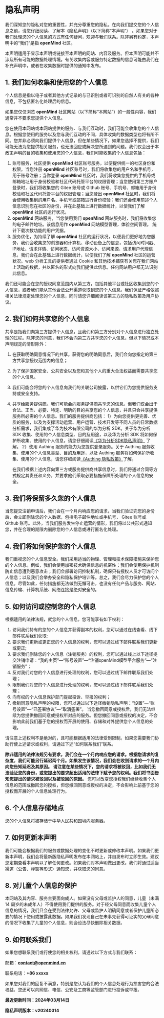 # 隐私声明

我们深知您的隐私对您的重要性，并充分尊重您的隐私。在向我们提交您的个人信息之前，请您仔细阅读、了解本《隐私声明》（以下简称“本声明”） 。如果您对于我们处理您的个人信息的方式有任何疑问，欢迎与我们联系。除非另有约定，本声明中的“我们”是指 **openMind** 社区。

本声明适用于显示本声明或链接至本声明的网站、内容及服务。但本声明可能并不涉及所有可能的数据处理情境。有关收集内容或服务特定数据的信息可能由我们在补充声明中，或者在收集数据时提供的通知中发布。

## 1. 我们如何收集和使用您的个人信息

个人信息是指以电子或者其他方式记录的与已识别或者可识别的自然人有关的各种信息，不包括匿名化处理后的信息。

如果您仅仅浏览 **openMind** 社区网站（以下简称“本网站”）的一般性内容，我们通常并不要求您提供个人信息。

您在使用本网站或本网站提供的服务、与我们互动时，我们可能会收集您的个人信息。根据您使用的服务以及您与我们互动的不同，具体收集的数据类型也将有所不同。您并非必须向我们提供个人信息，但在某些情况下，如果您选择不提供，我们可能无法为您提供相关服务，也无法回应或解决您所遇到的问题。我们仅会出于本政策声明的目的收集和使用您的个人信息，我们可能收集的个人信息包括：

1. 账号服务，社区提供 **openMind** 社区账号服务，以便提供统一的社区身份和权限。当您注册 **openMind** 社区账号时，我们将收集您的用户名和手机号，用于账号注册；当你登录 **openMind** 社区时，我们将收集您提供的手机号或邮箱地址用于身份校验和社区代码托管平台的权限管理；当您使用第三方账户登录时，我们将收集您的 Gitee 账号或 Github 账号、手机号、邮箱用于身份校验和社区代码托管平台的权限管理；当您登出 **openMind** 社区时，我们将会使用收集到的用户名、手机号或邮箱进行身份校验；我们还会使用前述个人信息识别您在社区的身份，并在此基础上进行数据统计，以使我们了解 **openMind** 社区的运行状况。
2. **openMind** 网站服务，当您使用我们 **openMind** 网站服务时，我们将收集您的电子邮件地址。该信息用作 **openMind** 网站模型管理，体验空间管理， 统计下载次数功能的用户凭据。
3. 服务优化，为持续了解 **openMind** 社区的运行状况，以便我们更好地为您服务，我们会收集您的浏览器和计算机、移动设备上的信息，包括访问时间戳、IP地址、请求详情、访问状态、访问资源大小、访问来源、请求用户代理信息，我们会在此基础上进行数据统计，以便我们了解 **openMind** 社区的运营状况。web 分析工具的提供者通过 Cookie 和其他技术捕获有关您在我们网站上活动的数据，并以匿名的形式向我们提供此信息。任何网站用户都无法识别此信息。

我们还可能会在您的授权同意范围内从第三方，包括其他平台或社区收集到您的个人信息，或者我们能从其他合法公开渠道获取到您的个人信息。我们保证严格依照相关法律规定处理您的个人信息，同时请您详细阅读该第三方的隐私政策及用户协议。

## 2. 我们如何共享您的个人信息

共享是指我们向第三方提供个人信息，且我们和第三方分别对个人信息进行独立处理的过程。除非您的同意，我们不会向第三方共享您的个人信息，但以下情况或本声明规定的情形除外：

1. 在获取明确同意情况下的共享。获得您的明确同意后，我们会向您指定的第三方共享您授权范围内的信息；

2. 为了保护国家安全、公共安全以及您和其他个人的重大合法权益而需要共享您的个人信息。

3. 我们可能会将您的个人信息向我们的关联公司披露，以供它们为您提供服务支持或安全支持。

4. 共享给服务提供商。我们可能会向服务提供商共享您的信息。但我们仅会出于合法、正当、必要、特定、明确的目的共享您的个人信息，并且只会共享提供服务所必需的个人信息。我们的服务提供商包括：
   1）为向您提供更完善、优质的服务，以及为支撑活动运营、用户运营、技术开发等不同人员的日常数据分析需求，我们集成了华为技术有限公司的华为分析 SDK。关于华为分析 SDK 收集、使用的个人信息类型、目的及用途，以及华为分析 SDK 将如何保护所收集、使用的个人信息，请您仔细阅读[《华为分析SDK隐私声明》](https://developer.huawei.com/consumer/cn/doc/HMSCore-Guides/javascript-sdk-data-security-0000001051414154) 了解。
   2）使用 Authing 服务的能力为您提供登录服务。关于 Authing 服务收集、使用的个人信息类型、目的及用途，以及 Authing 服务将如何保护所收集、使用的个人信息，请您仔细阅读[《Authing 隐私政策》](https://www.authing.cn/privacy-policy.html)了解。

   在我们根据上述内容向第三方或服务提供商共享信息时，我们将通过合同等方式规定其责任和义务，并要求他们采取必要措施保障所处理的个人信息的安全。

## 3. 我们将保留多久您的个人信息

当您提交注销申请后，我们会在一个月内响应您的请求，当我们验证完您的身份后，会立即删除您的个人数据，包括电子邮件地址或手机号， Gitee 账号或 Github 账号。此外，当我们服务发生停止运营的情形，我们将以公共形式通知您，并在合理的期限内删除您的个人信息或进行匿名化处理。

## 4. 我们将如何保护您的个人信息

我们重视您的个人信息安全。我们采用适当的物理、管理和技术保障措施来保护您的个人信息。例如，我们会使用加密技术确保信息的机密性；我们会使用保护机制防止信息遭到恶意攻击；我们会部署访问控制机制，确保只有授权人员才可访问个人信息；以及我们会举办安全和隐私保护培训等。总之，我们会尽力保护您的个人信息。尽管如此，任何措施都无法做到无懈可击，也没有任何产品与服务、网站、信息传输、计算机系统、网络连接是绝对安全的。

## 5. 如何访问或控制您的个人信息

根据适用的法律法规，就您的个人信息，您可能享有如下权利：

1. 访问我们持有的您的个人信息并获得副本的权利，您可以通过在线查看、线下邮件联系我们获取;
2. 要求我们更新或更正您的个人信息的权利，您可以通过线下邮件联系我们更新或更正;
3. 要求我们删除您的个人信息（注销服务）的权利，您可以通过线上以下途径提交注销申请：“我的主页”—“账号设置”—“注销openMind模型平台服务”—“注销服务”；
4. 反对我们对您的个人信息进行处理的权利，您可以通过线下邮件联系我们处理；
5. 限制我们对您的个人信息进行处理的权利，您可以通过线下邮件联系我们处理；
6. 向有权的个人信息保护部门提起投诉、举报的权利；
7. 撤销同意隐私声明的权限，您可以通过以下途径撤销隐私声明：“设置”—“账号设置”—“已签署协议”—“取消签署”。
当您撤回同意或授权后，我们无法继续为您提供撤回同意或授权所对应的服务。但您撤回同意或授权的决定，不会影响此前我们基于您的授权而开展的使用、存储和对外提供您个人信息的处理。

请注意上述权利不是绝对的，且可能根据适用的法律受到限制。如果您需要我们协助行使上述请求或权利，请通过下述“如何联系我们”联系。

**除非适用的法律法规另有要求，我们会在一个月内响应您的请求。根据您请求的复杂度，我们可能另行延迟两个月。如果发生该情况，我们会在收到请求的一个月内向您告知延迟及其原因。 请注意在某些情况下，您的请求将被驳回，比如我们无法验证您的身份，或您提出的要求超出适用的法律下赋予您的权利。我们将书面告知您提出的请求被驳回以及被驳回的原因。** 您可以改变您授权我们继续收集个人信息的范围或撤回您的授权，但您撤回同意或授权的决定，不会影响此前基于您的授权而开展的个人信息处理行为。

## 6. 个人信息存储地点

您的个人信息将被存储于中华人民共和国境内服务器。

## 7. 如何更新本声明

我们可能会根据我们的服务或数据处理的变化不时更新或修改本声明。如果我们更新本声明，我们会将最新版隐私声明发布在本网站上，并自发布时立即生效。建议您定期查看本声明以了解任何更改。如果我们对本声明做出更改，我们将通过适当渠道（公告、弹窗等形式）通知您，并获取您的同意。

## 8. 对儿童个人信息的保护

本网站及其内容、服务主要面向成人。如果没有父母或监护人的同意，儿童（未满 14 周岁的未成年人）不得使用我们提供的服务。对于经父母同意而收集儿童个人信息的情况，我们只会在受到法律允许、父母或监护人明确同意或者保护儿童所必要的情况下使用或披露此数据。如果我们发现自己在未事先获得可证实的父母同意的情况下收集了儿童的个人信息，则会设法尽快删除相关数据。

## 9. 如何联系我们

如果您想联系我们或行使您的相关权利，请通过以下方式与我们联系：

邮箱：**<contact@openmind.cn>**

联系电话：**+86 xxxxx**

如果您对我们的回复不满意，特别是您认为我们的个人信息处理行为损害您的合法权益，您还可以向网信、电信、公安及工商等监管部门进行投诉或举报。

**最近更新时间：2024年03月14日**

**隐私声明版本：v20240314**